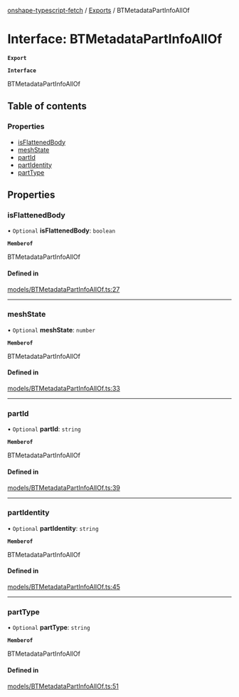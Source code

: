 [onshape-typescript-fetch](../README.md) / [Exports](../modules.md) / BTMetadataPartInfoAllOf

# Interface: BTMetadataPartInfoAllOf

**`Export`**

**`Interface`**

BTMetadataPartInfoAllOf

## Table of contents

### Properties

- [isFlattenedBody](BTMetadataPartInfoAllOf.md#isflattenedbody)
- [meshState](BTMetadataPartInfoAllOf.md#meshstate)
- [partId](BTMetadataPartInfoAllOf.md#partid)
- [partIdentity](BTMetadataPartInfoAllOf.md#partidentity)
- [partType](BTMetadataPartInfoAllOf.md#parttype)

## Properties

### isFlattenedBody

• `Optional` **isFlattenedBody**: `boolean`

**`Memberof`**

BTMetadataPartInfoAllOf

#### Defined in

[models/BTMetadataPartInfoAllOf.ts:27](https://github.com/toebes/onshape-typescript-fetch/blob/3e11ae1/models/BTMetadataPartInfoAllOf.ts#L27)

___

### meshState

• `Optional` **meshState**: `number`

**`Memberof`**

BTMetadataPartInfoAllOf

#### Defined in

[models/BTMetadataPartInfoAllOf.ts:33](https://github.com/toebes/onshape-typescript-fetch/blob/3e11ae1/models/BTMetadataPartInfoAllOf.ts#L33)

___

### partId

• `Optional` **partId**: `string`

**`Memberof`**

BTMetadataPartInfoAllOf

#### Defined in

[models/BTMetadataPartInfoAllOf.ts:39](https://github.com/toebes/onshape-typescript-fetch/blob/3e11ae1/models/BTMetadataPartInfoAllOf.ts#L39)

___

### partIdentity

• `Optional` **partIdentity**: `string`

**`Memberof`**

BTMetadataPartInfoAllOf

#### Defined in

[models/BTMetadataPartInfoAllOf.ts:45](https://github.com/toebes/onshape-typescript-fetch/blob/3e11ae1/models/BTMetadataPartInfoAllOf.ts#L45)

___

### partType

• `Optional` **partType**: `string`

**`Memberof`**

BTMetadataPartInfoAllOf

#### Defined in

[models/BTMetadataPartInfoAllOf.ts:51](https://github.com/toebes/onshape-typescript-fetch/blob/3e11ae1/models/BTMetadataPartInfoAllOf.ts#L51)

